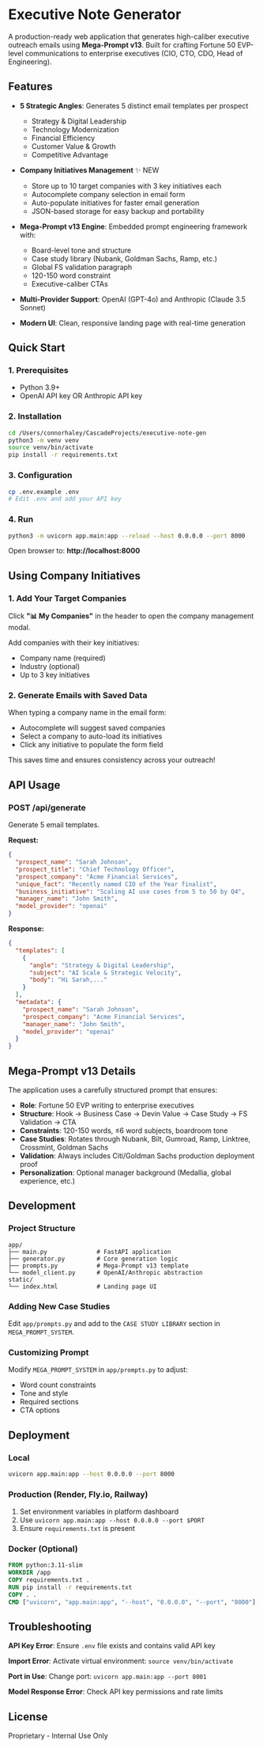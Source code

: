 # Executive Note Generator

A production-ready web application that generates high-caliber executive outreach emails using **Mega-Prompt v13**. Built for crafting Fortune 50 EVP-level communications to enterprise executives (CIO, CTO, CDO, Head of Engineering).

## Features

- **5 Strategic Angles**: Generates 5 distinct email templates per prospect
  - Strategy & Digital Leadership
  - Technology Modernization
  - Financial Efficiency
  - Customer Value & Growth
  - Competitive Advantage

- **Company Initiatives Management** ✨ NEW
  - Store up to 10 target companies with 3 key initiatives each
  - Autocomplete company selection in email form
  - Auto-populate initiatives for faster email generation
  - JSON-based storage for easy backup and portability

- **Mega-Prompt v13 Engine**: Embedded prompt engineering framework with:
  - Board-level tone and structure
  - Case study library (Nubank, Goldman Sachs, Ramp, etc.)
  - Global FS validation paragraph
  - 120-150 word constraint
  - Executive-caliber CTAs

- **Multi-Provider Support**: OpenAI (GPT-4o) and Anthropic (Claude 3.5 Sonnet)

- **Modern UI**: Clean, responsive landing page with real-time generation

## Quick Start

### 1. Prerequisites

- Python 3.9+
- OpenAI API key OR Anthropic API key

### 2. Installation

```bash
cd /Users/connorhaley/CascadeProjects/executive-note-gen
python3 -m venv venv
source venv/bin/activate
pip install -r requirements.txt
```

### 3. Configuration

```bash
cp .env.example .env
# Edit .env and add your API key
```

### 4. Run

```bash
python3 -m uvicorn app.main:app --reload --host 0.0.0.0 --port 8000
```

Open browser to: **http://localhost:8000**

## Using Company Initiatives

### 1. Add Your Target Companies

Click **"📊 My Companies"** in the header to open the company management modal.

Add companies with their key initiatives:
- Company name (required)
- Industry (optional)
- Up to 3 key initiatives

### 2. Generate Emails with Saved Data

When typing a company name in the email form:
- Autocomplete will suggest saved companies
- Select a company to auto-load its initiatives
- Click any initiative to populate the form field

This saves time and ensures consistency across your outreach!

## API Usage

### POST /api/generate

Generate 5 email templates.

**Request:**
```json
{
  "prospect_name": "Sarah Johnson",
  "prospect_title": "Chief Technology Officer",
  "prospect_company": "Acme Financial Services",
  "unique_fact": "Recently named CIO of the Year finalist",
  "business_initiative": "Scaling AI use cases from 5 to 50 by Q4",
  "manager_name": "John Smith",
  "model_provider": "openai"
}
```

**Response:**
```json
{
  "templates": [
    {
      "angle": "Strategy & Digital Leadership",
      "subject": "AI Scale & Strategic Velocity",
      "body": "Hi Sarah,..."
    }
  ],
  "metadata": {
    "prospect_name": "Sarah Johnson",
    "prospect_company": "Acme Financial Services",
    "manager_name": "John Smith",
    "model_provider": "openai"
  }
}
```

## Mega-Prompt v13 Details

The application uses a carefully structured prompt that ensures:

- **Role**: Fortune 50 EVP writing to enterprise executives
- **Structure**: Hook → Business Case → Devin Value → Case Study → FS Validation → CTA
- **Constraints**: 120-150 words, ≤6 word subjects, boardroom tone
- **Case Studies**: Rotates through Nubank, Bilt, Gumroad, Ramp, Linktree, Crossmint, Goldman Sachs
- **Validation**: Always includes Citi/Goldman Sachs production deployment proof
- **Personalization**: Optional manager background (Medallia, global experience, etc.)

## Development

### Project Structure

```
app/
├── main.py              # FastAPI application
├── generator.py         # Core generation logic
├── prompts.py           # Mega-Prompt v13 template
└── model_client.py      # OpenAI/Anthropic abstraction
static/
└── index.html           # Landing page UI
```

### Adding New Case Studies

Edit `app/prompts.py` and add to the `CASE STUDY LIBRARY` section in `MEGA_PROMPT_SYSTEM`.

### Customizing Prompt

Modify `MEGA_PROMPT_SYSTEM` in `app/prompts.py` to adjust:
- Word count constraints
- Tone and style
- Required sections
- CTA options

## Deployment

### Local

```bash
uvicorn app.main:app --host 0.0.0.0 --port 8000
```

### Production (Render, Fly.io, Railway)

1. Set environment variables in platform dashboard
2. Use `uvicorn app.main:app --host 0.0.0.0 --port $PORT`
3. Ensure `requirements.txt` is present

### Docker (Optional)

```dockerfile
FROM python:3.11-slim
WORKDIR /app
COPY requirements.txt .
RUN pip install -r requirements.txt
COPY . .
CMD ["uvicorn", "app.main:app", "--host", "0.0.0.0", "--port", "8000"]
```

## Troubleshooting

**API Key Error**: Ensure `.env` file exists and contains valid API key

**Import Error**: Activate virtual environment: `source venv/bin/activate`

**Port in Use**: Change port: `uvicorn app.main:app --port 8001`

**Model Response Error**: Check API key permissions and rate limits

## License

Proprietary - Internal Use Only

